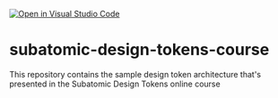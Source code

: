 [![Open in Visual Studio Code](https://classroom.github.com/assets/open-in-vscode-2e0aaae1b6195c2367325f4f02e2d04e9abb55f0b24a779b69b11b9e10269abc.svg)](https://classroom.github.com/online_ide?assignment_repo_id=18942133&assignment_repo_type=AssignmentRepo)
# subatomic-design-tokens-course
This repository contains the sample design token architecture that's presented in the Subatomic Design Tokens online course
